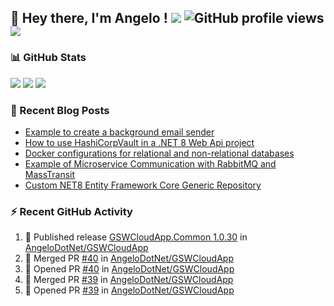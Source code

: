 ## 👋 Hey there, I'm Angelo ! ![](https://img.shields.io/badge/Intel-Core_i5_12th-0071C5?style=for-the-badge&logo=intel&logoColor=white) ![GitHub profile views](https://komarev.com/ghpvc/?username=angelodotnet&color=blue&style=for-the-badge) <a href="https://www.buymeacoffee.com/angelodotnet" target="_blank"><img src="https://img.shields.io/badge/Buy%20Me%20A%20Coffee-FFDD00.svg?style=for-the-badge&logo=Buy-Me-A-Coffee&logoColor=black"></a>
<!--[![GitHub followers](https://img.shields.io/github/followers/angelodotnet?label=GitHub%20Followers&style=for-the-badge)](https://github.com/angelodotnet) -->
<!--<a href="https://dev.to/angelodotnet" target="_blank"><img src="https://img.shields.io/badge/dev.to-0A0A0A.svg?style=for-the-badge&logo=devdotto&logoColor=white"></a>-->
<!--
### HacktoberFest 2024
[![An image of @angeloit87's Holopin badges, which is a link to view their full Holopin profile](https://holopin.me/angeloit87)](https://holopin.io/@angeloit87)

### 📱 Contact me
<a href="https://dev.to/angelodotnet"><img src="https://img.shields.io/badge/dev.to-0A0A0A.svg?style=for-the-badge&logo=devdotto&logoColor=white"></a>
-->
### 📊 GitHub Stats
![](http://github-profile-summary-cards.vercel.app/api/cards/profile-details?username=angelodotnet&theme=darcula)
![](http://github-profile-summary-cards.vercel.app/api/cards/stats?username=angelodotnet&theme=darcula)
![](http://github-profile-summary-cards.vercel.app/api/cards/repos-per-language?username=angelodotnet&theme=darcula)

### 📝 Recent Blog Posts
<!-- BLOG-POST-LIST:START -->
- [Example to create a background email sender](https://dev.to/angelodotnet/example-to-create-a-background-email-sender-31i)
- [How to use HashiCorpVault in a .NET 8 Web Api project](https://dev.to/angelodotnet/how-to-use-hashicorpvault-in-a-net-8-web-api-project-1f1m)
- [Docker configurations for relational and non-relational databases](https://dev.to/angelodotnet/docker-configurations-for-relational-and-non-relational-databases-ekc)
- [Example of Microservice Communication with RabbitMQ and MassTransit](https://dev.to/angelodotnet/making-two-microservices-communicate-using-rabbitmq-and-masstransit-2g8i)
- [Custom NET8 Entity Framework Core Generic Repository](https://dev.to/angelodotnet/custom-net8-entity-framework-core-generic-repository-35mn)
<!-- BLOG-POST-LIST:END -->

### ⚡ Recent GitHub Activity
<!--START_SECTION:activity-->
1. 🚀 Published release [GSWCloudApp.Common 1.0.30](https://github.com/AngeloDotNet/GSWCloudApp/releases/tag/Common_v1.0.30) in [AngeloDotNet/GSWCloudApp](https://github.com/AngeloDotNet/GSWCloudApp)
2. 🎉 Merged PR [#40](https://github.com/AngeloDotNet/GSWCloudApp/pull/40) in [AngeloDotNet/GSWCloudApp](https://github.com/AngeloDotNet/GSWCloudApp)
3. 💪 Opened PR [#40](https://github.com/AngeloDotNet/GSWCloudApp/pull/40) in [AngeloDotNet/GSWCloudApp](https://github.com/AngeloDotNet/GSWCloudApp)
4. 🎉 Merged PR [#39](https://github.com/AngeloDotNet/GSWCloudApp/pull/39) in [AngeloDotNet/GSWCloudApp](https://github.com/AngeloDotNet/GSWCloudApp)
5. 💪 Opened PR [#39](https://github.com/AngeloDotNet/GSWCloudApp/pull/39) in [AngeloDotNet/GSWCloudApp](https://github.com/AngeloDotNet/GSWCloudApp)
<!--END_SECTION:activity-->
